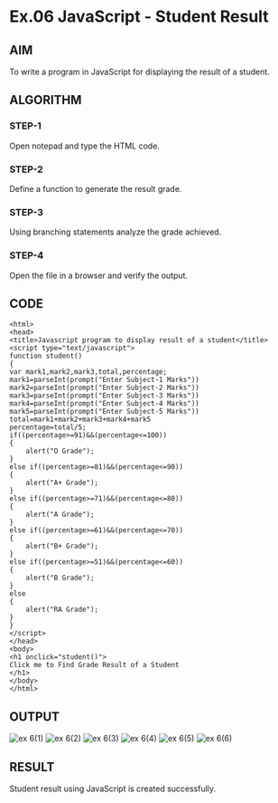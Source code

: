 # Ex.06 JavaScript - Student Result
## AIM
  To write a program in JavaScript for displaying the result of a student.

## ALGORITHM
### STEP-1
  Open notepad and type the HTML code.

### STEP-2
  Define a function to generate the result grade.

### STEP-3
  Using branching statements analyze the grade achieved.

### STEP-4
  Open the file in a browser and verify the output.
  
## CODE
~~~
<html>
<head>
<title>Javascript program to display result of a student</title>
<script type="text/javascript">
function student()
{
var mark1,mark2,mark3,total,percentage;
mark1=parseInt(prompt("Enter Subject-1 Marks"))
mark2=parseInt(prompt("Enter Subject-2 Marks"))
mark3=parseInt(prompt("Enter Subject-3 Marks"))
mark4=parseInt(prompt("Enter Subject-4 Marks"))
mark5=parseInt(prompt("Enter Subject-5 Marks"))
total=mark1+mark2+mark3+mark4+mark5
percentage=total/5;
if((percentage>=91)&&(percentage<=100))
{
    alert("O Grade");
}
else if((percentage>=81)&&(percentage<=90))
{
    alert("A+ Grade");
}
else if((percentage>=71)&&(percentage<=80))
{
    alert("A Grade");
}
else if((percentage>=61)&&(percentage<=70))
{
    alert("B+ Grade");
}
else if((percentage>=51)&&(percentage<=60))
{
    alert("B Grade");
}
else
{
    alert("RA Grade");
}
}
</script>
</head>
<body>
<h1 onclick="student()">
Click me to Find Grade Result of a Student
</h1>
</body>
</html>
~~~



## OUTPUT
![ex 6(1)](https://github.com/Blessytheboral/Ex06_Web-Design/assets/127816463/869ab518-53d7-4dcf-a736-700a6d77bdbb)
![ex 6(2)](https://github.com/Blessytheboral/Ex06_Web-Design/assets/127816463/6190af3b-8139-4e79-8007-b3064b0fc1b0)
![ex 6(3)](https://github.com/Blessytheboral/Ex06_Web-Design/assets/127816463/11f5bdce-01c7-4ad0-8aa3-f491d8f7e5a3)
![ex 6(4)](https://github.com/Blessytheboral/Ex06_Web-Design/assets/127816463/9c458310-c805-4b58-846b-49451c0c5615)
![ex 6(5)](https://github.com/Blessytheboral/Ex06_Web-Design/assets/127816463/94b204e1-b2bd-4dfb-93c2-7cf549736e79)
![ex 6(6)](https://github.com/Blessytheboral/Ex06_Web-Design/assets/127816463/2884f035-2dda-4b4a-91b3-bd64e2a57a8a)


## RESULT
  Student result using JavaScript is created successfully.
